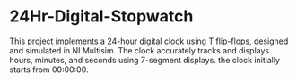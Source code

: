 # 24Hr-Digital-Stopwatch
This project implements a 24-hour digital clock using T flip-flops, designed and simulated in NI Multisim. The clock accurately tracks and displays hours, minutes, and seconds using 7-segment displays. the clock initially starts from 00:00:00.
